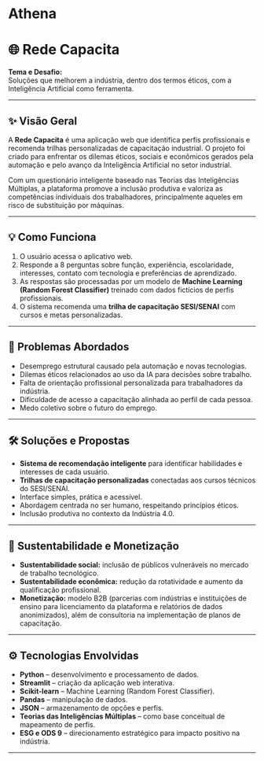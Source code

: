 # Athena
# 🌐 Rede Capacita

**Tema e Desafio:**  
Soluções que melhorem a indústria, dentro dos termos éticos, com a Inteligência Artificial como ferramenta.

---

## ✨ Visão Geral

A **Rede Capacita** é uma aplicação web que identifica perfis profissionais e recomenda trilhas personalizadas de capacitação industrial. O projeto foi criado para enfrentar os dilemas éticos, sociais e econômicos gerados pela automação e pelo avanço da Inteligência Artificial no setor industrial.

Com um questionário inteligente baseado nas Teorias das Inteligências Múltiplas, a plataforma promove a inclusão produtiva e valoriza as competências individuais dos trabalhadores, principalmente aqueles em risco de substituição por máquinas.

---

## 💡 Como Funciona

1. O usuário acessa o aplicativo web.
2. Responde a 8 perguntas sobre função, experiência, escolaridade, interesses, contato com tecnologia e preferências de aprendizado.
3. As respostas são processadas por um modelo de **Machine Learning (Random Forest Classifier)** treinado com dados fictícios de perfis profissionais.
4. O sistema recomenda uma **trilha de capacitação SESI/SENAI** com cursos e metas personalizadas.

---

## 🎯 Problemas Abordados

- Desemprego estrutural causado pela automação e novas tecnologias.
- Dilemas éticos relacionados ao uso da IA para decisões sobre trabalho.
- Falta de orientação profissional personalizada para trabalhadores da indústria.
- Dificuldade de acesso a capacitação alinhada ao perfil de cada pessoa.
- Medo coletivo sobre o futuro do emprego.

---

## 🛠️ Soluções e Propostas

- **Sistema de recomendação inteligente** para identificar habilidades e interesses de cada usuário.
- **Trilhas de capacitação personalizadas** conectadas aos cursos técnicos do SESI/SENAI.
- Interface simples, prática e acessível.
- Abordagem centrada no ser humano, respeitando princípios éticos.
- Inclusão produtiva no contexto da Indústria 4.0.

---

## 🌱 Sustentabilidade e Monetização

- **Sustentabilidade social:** inclusão de públicos vulneráveis no mercado de trabalho tecnológico.
- **Sustentabilidade econômica:** redução da rotatividade e aumento da qualificação profissional.
- **Monetização:** modelo B2B (parcerias com indústrias e instituições de ensino para licenciamento da plataforma e relatórios de dados anonimizados), além de consultoria na implementação de planos de capacitação.

---

## ⚙️ Tecnologias Envolvidas

- **Python** – desenvolvimento e processamento de dados.
- **Streamlit** – criação da aplicação web interativa.
- **Scikit-learn** – Machine Learning (Random Forest Classifier).
- **Pandas** – manipulação de dados.
- **JSON** – armazenamento de opções e perfis.
- **Teorias das Inteligências Múltiplas** – como base conceitual de mapeamento de perfis.
- **ESG e ODS 9** – direcionamento estratégico para impacto positivo na indústria.

---